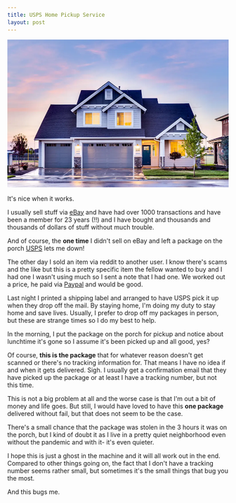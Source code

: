 ```yaml
---
title: USPS Home Pickup Service
layout: post
---
```


![house](/images/nicehouse.webp)

It's nice when it works.

I usually sell stuff via [eBay](http://www.ebay.com) and have had over 1000 transactions and have been a member for 23 years (!!) and I have bought and thousands and thousands of dollars of stuff without much trouble.

And of course, the **one time** I didn't sell on eBay and left a package on the porch [USPS](http://usps.com) lets me down!

The other day I sold an item via reddit to another user. I know there's scams and the like but this is a pretty specific item the fellow wanted to buy and I had one I wasn't using much so I sent a note that I had one. We worked out a price, he paid via [Paypal](http://paypal.com) and would be good.

Last night I printed a shipping label and arranged to have USPS pick it up when they drop off the mail. By staying home, I'm doing my duty to stay home and save lives. Usually, I prefer to drop off my packages in person, but these are strange times so I do my best to help.

In the morning, I put the package on the porch for pickup and notice about lunchtime it's gone so I assume it's been picked up and all good, yes?

Of course, **this is the package** that for whatever reason doesn't get scanned or there's no tracking information for.  That means I have no idea if and when it gets delivered. Sigh. I usually get a confirmation email that they have picked up the package or at least I have a tracking number, but not this time.

This is not a big problem at all and the worse case is that I'm out a bit of money and life goes. But still, I would have loved to have this **one package** delivered without fail, but that does not seem to be the case.

There's a small chance that the package was stolen in the 3 hours it was on the porch, but I kind of doubt it as I live in a pretty quiet neighborhood even without the pandemic and with it- it's even quieter.

I hope this is just a ghost in the machine and it will all work out in the end. Compared to other things going on, the fact that I don't have a tracking number seems rather small, but sometimes it's the small things that bug you the most.

And this bugs me.













